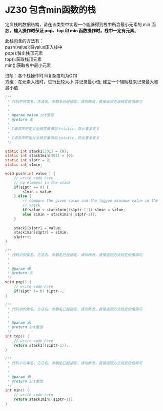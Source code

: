# JZ30 包含min函数的栈

定义栈的数据结构，请在该类型中实现一个能够得到栈中所含最小元素的 min 函数，**输入操作时保证 pop、top 和 min 函数操作时，栈中一定有元素**。  

此栈包含的方法有：  
push(value):将value压入栈中  
pop():弹出栈顶元素  
top():获取栈顶元素  
min():获取栈中最小元素  

进阶：各个栈操作时间复杂度均为O(1)  
方案：在元素入栈时，进行比较大小 并记录最小值; 建立一个辅助栈来记录最大和最小值  

```c
/**
 * 代码中的类名、方法名、参数名已经指定，请勿修改，直接返回方法规定的值即可
 *
 * 
 * @param value int整型 
 * @return 无
 *
 * C语言声明定义全局变量请加上static，防止重复定义
 *
 * C语言声明定义全局变量请加上static，防止重复定义
 */

static int stack1[301] = {0};
static int stack1min[301] = {0};
static int s1ptr = 0; 
static int s1min; 

void push(int value ) {
    // write code here
    // no element in the stack 
    if(s1ptr == 0) {
        s1min = value; 
    } else {
        // compare the given value and the logged minimum value in the 
        // satck 
        if(value < stack1min[(s1ptr-1)]) s1min = value; 
        else s1min = stack1min[(s1ptr-1)]; 
    }
    
    stack1[s1ptr] = value; 
    stack1min[s1ptr] = s1min; 
    s1ptr++; 
}

/**
 * 代码中的类名、方法名、参数名已经指定，请勿修改，直接返回方法规定的值即可
 *
 * 
 * @param 无 
 * @return 无
 */
void pop() {
    // write code here
    if(s1ptr != 0) s1ptr--;
}

/**
 * 代码中的类名、方法名、参数名已经指定，请勿修改，直接返回方法规定的值即可
 *
 * 
 * @param 无 
 * @return int整型
 */
int top() {
    // write code here
    return stack1[(s1ptr-1)];
}

/**
 * 代码中的类名、方法名、参数名已经指定，请勿修改，直接返回方法规定的值即可
 *
 * 
 * @param 无 
 * @return int整型
 */
int min() {
    // write code here
    return stack1min[(s1ptr-1)]; 
}
```
